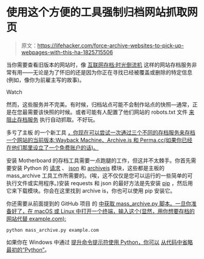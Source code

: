 # 使用这个方便的工具强制归档网站抓取网页

> 原文：<https://lifehacker.com/force-archive-websites-to-pick-up-webpages-with-this-ha-1825715506>

当你需要查看旧版本的网站时，像 [互联网存档:时光倒流机](http://archive.org/web/) 这样的网站存档服务非常有用——无论是为了怀旧的还是因为你正在寻找已经被覆盖或删除的特定信息(例如，像你为前雇主写的故事)。

Watch

然而，这些服务并不完美。有时候，归档站点可能不会制作站点的快照—通常，正是在您最需要该快照的时候。或者可能有人配置了他们网站的 robots.txt 文件 [来阻止存档服务](https://splinternews.com/the-internet-archive-trashes-joy-reids-dubious-claim-th-1825506987#_ga=2.52269995.367633666.1525095724-3846207152.1521480874) 执行自动抓取。不好玩。

多亏了主板 的一个新工具 [，你现在可以尝试一次通过三个不同的存档服务来存档一个网站的当前版本:Wayback Machine、Archive.is 和 Perma.cc(如果你已经在他们那里设立了一个免费账户的话)。](https://github.com/motherboardgithub/mass_archive)

安装 Motherboard 的存档工具需要一点跑腿的工作，但这并不太棘手。你首先需要安装 Python 的 [请求](https://code.tutsplus.com/tutorials/using-the-requests-module-in-python--cms-28204) 、 [json](http://developer.rhino3d.com/guides/rhinopython/python-xml-json/) 和 [archiveis](https://github.com/pastpages/archiveis) 模块，这些都是主板的 mass_archive 工具工作所需要的。(唉，这不仅仅是您可以运行的一些简单的可执行文件或实用程序。)安装 requests 和 json 的最好方法是先安装 [pip](https://pip.pypa.io/en/stable/installing/) ，然后用它来下载模块。你会在这里找到 archive is，你也可以使用 pip 安装它。

你还需要从前面提到的 GitHub 项目 的 [中获取 mass_archive.py 脚本。一旦你准备好了，在 macOS 或 Linux 中打开一个终端，输入这个(显然，用你想要存档的网站代替 example.com):](https://github.com/motherboardgithub/mass_archive) 

`python mass_archive.py example.com`

如果你在 Windows 中通过 [提升命令提示符使用 Python，你可以](https://lifehacker.com/the-best-tools-hidden-in-windows-command-line-1553193077) [从代码中省略最初的“Python”](https://en.wikibooks.org/wiki/Python_Programming/Creating_Python_Programs)。